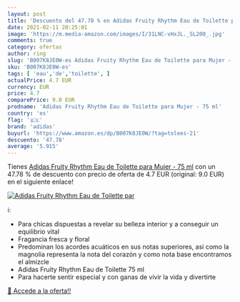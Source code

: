 ```yaml
---
layout: post
title: 'Descuento del 47.78 % en Adidas Fruity Rhythm Eau de Toilette par'
date: 2021-02-11 20:25:01
image: 'https://m.media-amazon.com/images/I/31LNC-vHxJL._SL200_.jpg'
comments: true
category: ofertas
author: ring
slug: 'B007K8JE0W-es Adidas Fruity Rhythm Eau de Toilette para Mujer - 75 ml'
sku: 'B007K8JE0W-es'
tags: [ 'eau','de','toilette', ]
actualPrice: 4.7 EUR
currency: EUR
price: 4.7
comparePrice: 9.0 EUR
prodname: 'Adidas Fruity Rhythm Eau de Toilette para Mujer - 75 ml'
country: 'es'
flag: '🇪🇸'
brand: 'adidas'
buyurl: 'https://www.amazon.es/dp/B007K8JE0W/?tag=tolees-21'
descuento: '47.78'
average: '5.915'
---
```


Tienes [Adidas Fruity Rhythm Eau de Toilette para Mujer - 75 ml](https://www.amazon.es/dp/B007K8JE0W/?tag=tolees-21) con un 47.78 % de descuento con precio de oferta de 4.7 EUR (original: 9.0 EUR) en el siguiente enlace!

[![Adidas Fruity Rhythm Eau de Toilette par](https://m.media-amazon.com/images/I/31LNC-vHxJL._SL200_.jpg)](https://www.amazon.es/dp/B007K8JE0W/?tag=tolees-21)

ℹ️:

- Para chicas dispuestas a revelar su belleza interior y a conseguir un equilibrio vital
- Fragancia fresca y floral
- Predominan los acordes acuáticos en sus notas superiores, así como la magnolia representa la nota del corazón y como nota base encontramos el almizcle
- Adidas Fruity Rhythm Eau de Toilette 75 ml
- Para hacerte sentir especial y con ganas de vivir la vida y divertirte

[🛒 Accede a la oferta!!](https://www.amazon.es/dp/B007K8JE0W/?tag=tolees-21)
